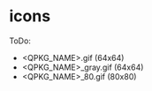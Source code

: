 # icons
ToDo:
- <QPKG_NAME>.gif (64x64)
- <QPKG_NAME>_gray.gif (64x64)
- <QPKG_NAME>_80.gif (80x80)
